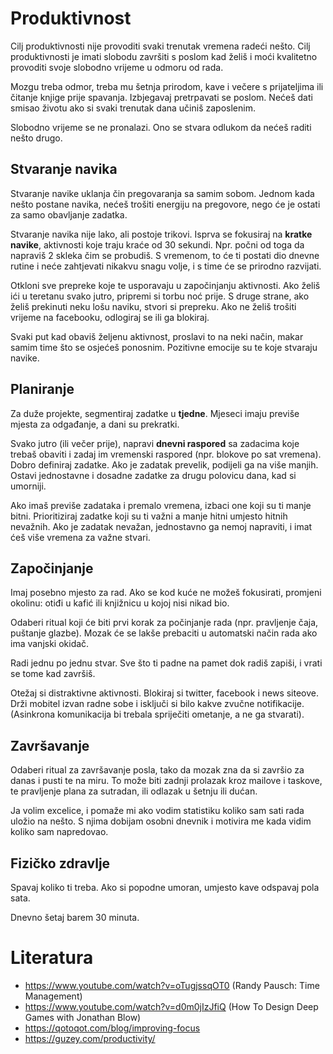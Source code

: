 # Produktivnost

Cilj produktivnosti nije provoditi svaki trenutak vremena radeći nešto. Cilj produktivnosti je imati slobodu završiti s poslom kad želiš i moći kvalitetno provoditi svoje slobodno vrijeme u odmoru od rada.

Mozgu treba odmor, treba mu šetnja prirodom, kave i večere s prijateljima ili čitanje knjige prije spavanja. Izbjegavaj pretrpavati se poslom. Nećeš dati smisao životu ako si svaki trenutak dana učiniš zaposlenim.

Slobodno vrijeme se ne pronalazi. Ono se stvara odlukom da nećeš raditi nešto drugo.

## Stvaranje navika

Stvaranje navike uklanja čin pregovaranja sa samim sobom. Jednom kada nešto postane navika, nećeš trošiti energiju na pregovore, nego će je ostati za samo obavljanje zadatka.

Stvaranje navika nije lako, ali postoje trikovi. Isprva se fokusiraj na **kratke navike**, aktivnosti koje traju kraće od 30 sekundi. Npr. počni od toga da napraviš 2 skleka čim se probudiš. S vremenom, to će ti postati dio dnevne rutine i neće zahtjevati nikakvu snagu volje, i s time će se prirodno razvijati.

Otkloni sve prepreke koje te usporavaju u započinjanju aktivnosti. Ako želiš ići u teretanu svako jutro, pripremi si torbu noć prije. S druge strane, ako želiš prekinuti neku lošu naviku, stvori si prepreku. Ako ne želiš trošiti vrijeme na facebooku, odlogiraj se ili ga blokiraj.

Svaki put kad obaviš željenu aktivnost, proslavi to na neki način, makar samim time što se osjećeš ponosnim. Pozitivne emocije su te koje stvaraju navike.

## Planiranje

Za duže projekte, segmentiraj zadatke u **tjedne**. Mjeseci imaju previše mjesta za odgađanje, a dani su prekratki.

Svako jutro (ili večer prije), napravi **dnevni raspored** sa zadacima koje trebaš obaviti i zadaj im vremenski raspored (npr. blokove po sat vremena). Dobro definiraj zadatke. Ako je zadatak prevelik, podijeli ga na više manjih. Ostavi jednostavne i dosadne zadatke za drugu polovicu dana, kad si umorniji.

Ako imaš previše zadataka i premalo vremena, izbaci one koji su ti manje bitni. Prioritiziraj zadatke koji su ti važni a manje hitni umjesto hitnih nevažnih. Ako je zadatak nevažan, jednostavno ga nemoj napraviti, i imat ćeš više vremena za važne stvari.

## Započinjanje

Imaj posebno mjesto za rad. Ako se kod kuće ne možeš fokusirati, promjeni okolinu: otiđi u kafić ili knjižnicu u kojoj nisi nikad bio.

Odaberi ritual koji će biti prvi korak za počinjanje rada (npr. pravljenje čaja, puštanje glazbe). Mozak će se lakše prebaciti u automatski način rada ako ima vanjski okidač.

Radi jednu po jednu stvar. Sve što ti padne na pamet dok radiš zapiši, i vrati se tome kad završiš.

Otežaj si distraktivne aktivnosti. Blokiraj si twitter, facebook i news siteove. Drži mobitel izvan radne sobe i isključi si bilo kakve zvučne notifikacije. (Asinkrona komunikacija bi trebala spriječiti ometanje, a ne ga stvarati).

## Završavanje

Odaberi ritual za završavanje posla, tako da mozak zna da si završio za danas i pusti te na miru. To može biti zadnji prolazak kroz mailove i taskove, te pravljenje plana za sutradan, ili odlazak u šetnju ili dućan.

Ja volim excelice, i pomaže mi ako vodim statistiku koliko sam sati rada uložio na nešto. S njima dobijam osobni dnevnik i motivira me kada vidim koliko sam napredovao.

## Fizičko zdravlje

Spavaj koliko ti treba. Ako si popodne umoran, umjesto kave odspavaj pola sata.

Dnevno šetaj barem 30 minuta.

# Literatura

* https://www.youtube.com/watch?v=oTugjssqOT0 (Randy Pausch: Time Management)
* https://www.youtube.com/watch?v=d0m0jIzJfiQ (How To Design Deep Games with Jonathan Blow)
* https://qotoqot.com/blog/improving-focus
* https://guzey.com/productivity/
